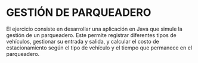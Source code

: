 <h1>GESTIÓN DE PARQUEADERO</h1>

El ejercicio consiste en desarrollar una aplicación en Java que simule la gestión de un parqueadero. Este permite registrar diferentes tipos de vehículos, gestionar su entrada y salida, y calcular el costo de estacionamiento según el tipo de vehículo y el tiempo que permanece en el parqueadero.
